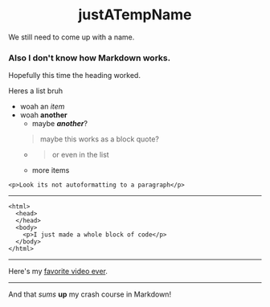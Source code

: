 <h1 align="center">justATempName</h1>

We still need to come up with a name.

### Also I don't know how Markdown works.

Hopefully this time the heading worked.  

Heres a list bruh
- woah an *item*
- woah **another**
  - maybe ***another***?
  > maybe this works as a block quote?
  - > or even in the list
  - more items
  
`<p>Look its not autoformatting to a paragraph</p>`

___

```
<html>
  <head>
  </head>
  <body>
    <p>I just made a whole block of code</p>
  </body>
</html>
```

---

Here's my [favorite video ever](https://www.youtube.com/watch?v=dQw4w9WgXcQ).

---

And that *sums* **up** my crash course in Markdown!
